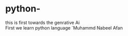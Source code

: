 # python-
this is first towards the genrative Ai </br>First we learn python language 
`Muhammd Nabeel Afan
